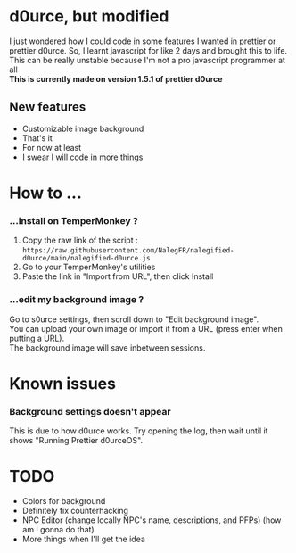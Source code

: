 # d0urce, but modified
I just wondered how I could code in some features I wanted in prettier or prettier d0urce.
So, I learnt javascript for like 2 days and brought this to life.
This can be really unstable because I'm not a pro javascript programmer at all  
**This is currently made on version 1.5.1 of prettier d0urce**
## New features
- Customizable image background
- That's it
- For now at least
- I swear I will code in more things

# How to ...
### ...install on TemperMonkey ?
1. Copy the raw link of the script : `https://raw.githubusercontent.com/NalegFR/nalegified-d0urce/main/nalegified-d0urce.js`
2. Go to your TemperMonkey's utilities
3. Paste the link in "Import from URL", then click Install

### ...edit my background image ?
Go to s0urce settings, then scroll down to "Edit background image".  
You can upload your own image or import it from a URL (press enter when putting a URL).  
The background image will save inbetween sessions.

# Known issues
### Background settings doesn't appear
This is due to how d0urce works. Try opening the log, then wait until it shows "Running Prettier d0urceOS".

# TODO
- Colors for background
- Definitely fix counterhacking
- NPC Editor (change locally NPC's name, descriptions, and PFPs) (how am I gonna do that)
- More things when I'll get the idea
